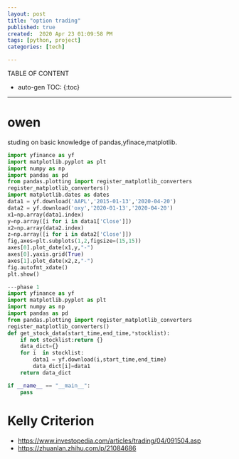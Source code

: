 ```yaml
---
layout: post
title: "option trading"
published: true
created:  2020 Apr 23 01:09:58 PM
tags: [python, project]
categories: [tech]

---
```


TABLE OF CONTENT

* auto-gen TOC:
{:toc}

- - -

# owen 

studing on basic knowledge of pandas,yfinace,matplotlib.

```python
import yfinance as yf
import matplotlib.pyplot as plt
import numpy as np
import pandas as pd
from pandas.plotting import register_matplotlib_converters
register_matplotlib_converters()
import matplotlib.dates as dates
data1 = yf.download('AAPL','2015-01-13','2020-04-20')
data2 = yf.download('oxy','2020-01-13','2020-04-20')
x1=np.array(data1.index)
y=np.array([i for i in data1['Close']])
x2=np.array(data2.index)
z=np.array([i for i in data2['Close']])
fig,axes=plt.subplots(1,2,figsize=(15,15))
axes[0].plot_date(x1,y,"-")
axes[0].yaxis.grid(True)
axes[1].plot_date(x2,z,"-")
fig.autofmt_xdate()
plt.show()

---phase 1
import yfinance as yf
import matplotlib.pyplot as plt
import numpy as np
import pandas as pd
from pandas.plotting import register_matplotlib_converters
register_matplotlib_converters()
def get_stock_data(start_time,end_time,*stocklist):
    if not stocklist:return {}
    data_dict={}
    for i  in stocklist:
        data1 = yf.download(i,start_time,end_time)
        data_dict[i]=data1
    return data_dict

if __name__ == "__main__":
    pass

```

# Kelly Criterion 
- https://www.investopedia.com/articles/trading/04/091504.asp
- https://zhuanlan.zhihu.com/p/21084686


